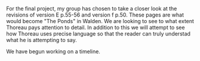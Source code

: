 For the final project, my group has chosen to take a closer look at the revisions of version E p.55-56 and version f p.50. These pages are what would become "The Ponds" in Walden. We are looking to see to what extent Thoreau pays attention to detail. In addition to this we will attempt to see how Thoreau uses precise language so that the reader can truly understad what he is attempting to say.

We have begun working on a timeline.